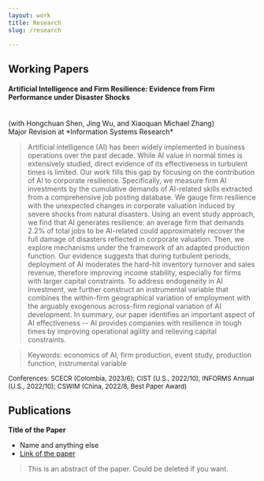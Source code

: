 ```yaml
---
layout: work
title: Research
slug: /research

---
```


## Working Papers

#### Artificial Intelligence and Firm Resilience: Evidence from Firm Performance under Disaster Shocks ####
</br> 
(with Hongchuan Shen, Jing Wu, and Xiaoquan Michael Zhang)
</br>
Major Revision at *Information Systems Research*

> Artificial intelligence (AI) has been widely implemented in business operations over the past decade. While AI value in normal times is extensively studied, direct evidence of its effectiveness in turbulent times is limited. Our work fills this gap by focusing on the contribution of AI to corporate resilience. Specifically, we measure firm AI investments by the cumulative demands of AI-related skills extracted from a comprehensive job posting database. We gauge firm resilience with the unexpected changes in corporate valuation induced by severe shocks from natural disasters. Using an event study approach, we find that AI generates resilience: an average firm that demands 2.2\% of total jobs to be AI-related could approximately recover the full damage of disasters reflected in corporate valuation. Then, we explore mechanisms under the framework of an adapted production function. Our evidence suggests that during turbulent periods, deployment of AI moderates the hard-hit inventory turnover and sales revenue, therefore improving income stability, especially for firms with larger capital constraints. To address endogeneity in AI investment, we further construct an instrumental variable that combines the within-firm geographical variation of employment with the arguably exogenous across-firm regional variation of AI development. In summary, our paper identifies an important aspect of AI effectiveness -- AI provides companies with resilience in tough times by improving operational agility and relieving capital constraints.

> Keywords: economics of AI, firm production, event study, production function, instrumental variable

<font size="2"> Conferences: SCECR (Colombia, 2023/6); CIST (U.S., 2022/10), INFORMS Annual (U.S., 2022/10); CSWIM (China, 2022/8, Best Paper Award) </font>


## Publications

**Title of the Paper**

- Name and anything else
- [Link of the paper]()

> This is an abstract of the paper. Could be deleted if you want.
